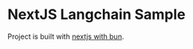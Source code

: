 # NextJS Langchain Sample

Project is built with [nextjs with bun](https://bun.sh/guides/ecosystem/nextjs).
